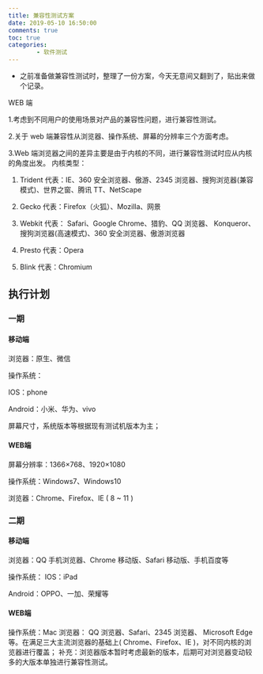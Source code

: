 ```yaml
---
title: 兼容性测试方案
date: 2019-05-10 16:50:00
comments: true
toc: true
categories:
        - 软件测试
---
```


* 之前准备做兼容性测试时，整理了一份方案，今天无意间又翻到了，贴出来做个记录。

   <!--more-->  

WEB 端

1.考虑到不同用户的使用场景对产品的兼容性问题，进行兼容性测试。

2.关于 web 端兼容性从浏览器、操作系统、屏幕的分辨率三个方面考虑。

3.Web 端浏览器之间的差异主要是由于内核的不同，进行兼容性测试时应从内核的角度出发。
内核类型：

1. Trident 代表：IE、360 安全浏览器、傲游、2345 浏览器、搜狗浏览器(兼容模式)、世界之窗、腾讯 TT、NetScape
 
2. Gecko 代表：Firefox（火狐）、Mozilla、网景

3. Webkit 代表： Safari、Google Chrome、猎豹、QQ 浏览器、 
Konqueror、搜狗浏览器(高速模式)、360 安全浏览器、傲游浏览器

4. Presto 代表：Opera 

5. Blink 代表：Chromium

## 执行计划
### 一期
#### 移动端
浏览器：原生、微信

操作系统：

IOS：phone

Android：小米、华为、vivo

屏幕尺寸，系统版本等根据现有测试机版本为主；
#### WEB端

屏幕分辨率：1366×768、1920×1080

操作系统：Windows7、Windows10

浏览器：Chrome、Firefox、IE ( 8 ~ 11 )

### 二期
#### 移动端
浏览器：QQ 手机浏览器、Chrome 移动版、Safari 移动版、手机百度等

操作系统：
IOS：iPad

Android：OPPO、一加、荣耀等

#### WEB端
操作系统：Mac
浏览器： QQ 浏览器、Safari、2345 浏览器、 Microsoft Edge 等。在满足三大主流浏览器的基础上( Chrome、Firefox、IE )，对不同内核的浏览器进行覆盖；
补充：浏览器版本暂时考虑最新的版本，后期可对浏览器变动较多的大版本单独进行兼容性测试。
